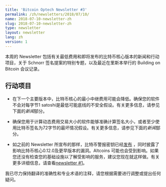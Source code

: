 ```yaml
---
title: 'Bitcoin Optech Newsletter #3'
permalink: /zh/newsletters/2018/07/10/
name: 2018-07-10-newsletter-zh
slug: 2018-07-10-newsletter-zh
type: newsletter
layout: newsletter
lang: zh
version: 1
---
```

本周的 Newsletter 包括有关最低费用和即将发布的比特币核心版本的新闻和行动项目，关于 Schnorr 签名提案的特别专题，以及最近在里斯本举行的 Building on Bitcoin 会议记录。

## 行动项目

- 在下一个主要版本中，比特币核心的最小中继费用可能会降低。确保您的软件不会对每字节1 satoshi是最低可能底线的不安全假设。有关更多信息，请参见下面的*新闻*部分。

- 确保您用于计算动态费用交易大小的软件能够准确计算签名大小，或者至少使用比特币签名为72字节的最坏情况假设。有关更多信息，请参见下面的*新闻*部分。

- 如之前的 Newsletter 所宣布的那样，比特币警报密钥已经[发布](https://lists.linuxfoundation.org/pipermail/bitcoin-dev/2018-July/016189.html) ，同时披露了影响比特币核心0.12.0及更早版本的漏洞。Altcoins 可能也会受到影响。如果您还没有检查您的基础设施以了解受影响的服务，建议您现在就这样做。有关更多详细信息，请查看[newsletter #1](/en/newsletters/2018/06/26/)。

我已尽力保持翻译的准确性和专业术语的注释，请您根据需要进行调整或提出任何疑问。


